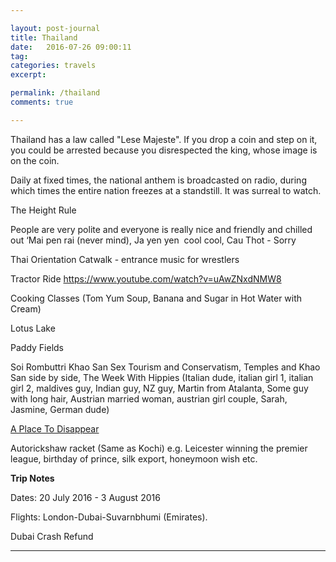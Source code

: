 ```yaml
---

layout: post-journal
title: Thailand
date:   2016-07-26 09:00:11
tag: 
categories: travels
excerpt: 

permalink: /thailand
comments: true

---
```


Thailand has a law called "Lese Majeste". If you drop a coin and step on it, you could be arrested because you disrespected the king, whose image is on the coin. 

Daily at fixed times, the national anthem is broadcasted on radio, during which times the entire nation freezes at a standstill. It was surreal to watch. 


The Height Rule




People are very polite and everyone is really nice and friendly and chilled out ‘Mai pen rai (never mind), Ja yen yen  cool cool, Cau Thot - Sorry


Thai Orientation Catwalk - entrance music for wrestlers



Tractor Ride https://www.youtube.com/watch?v=uAwZNxdNMW8

Cooking Classes (Tom Yum Soup, Banana and Sugar in Hot Water with Cream)

Lotus Lake

Paddy Fields



Soi Rombuttri
Khao San Sex Tourism and Conservatism, Temples and Khao San side by side, The Week With Hippies (Italian dude, italian girl 1, italian girl 2, maldives guy, Indian guy, NZ guy, Martin from Atalanta, Some guy with long hair, Austrian married woman, austrian girl couple, Sarah, Jasmine, German dude)

[A Place To Disappear](http://www.susanorlean.com/articles/place_to_disappear.html)

Autorickshaw racket (Same as Kochi) e.g. Leicester winning the premier league, birthday of prince, silk export, honeymoon wish etc.




**Trip Notes**

Dates: 20 July 2016 - 3 August 2016

Flights: London-Dubai-Suvarnbhumi (Emirates).


Dubai Crash Refund

---










